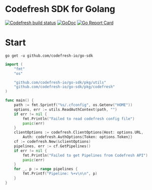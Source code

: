 # Codefresh SDK for Golang

[![Codefresh build status]( https://g.codefresh.io/api/badges/pipeline/codefresh-inc/codefresh-io%2Fgo-sdk%2Fgo-sdk?type=cf-1)]( https://g.codefresh.io/public/accounts/codefresh-inc/pipelines/codefresh-io/go-sdk/go-sdk) 
[![GoDoc](https://godoc.org/github.com/codefresh-io/go-sdk?status.svg)](https://godoc.org/github.com/codefresh-io/go-sdk)
[![Go Report Card](https://goreportcard.com/badge/github.com/codefresh-io/go-sdk)](https://goreportcard.com/report/github.com/codefresh-io/go-sdk)

# Start

`go get -u github.com/codefresh-io/go-sdk`

```go
import (
    "fmt"
    "os"

    "github.com/codefresh-io/go-sdk/pkg/utils"
    "github.com/codefresh-io/go-sdk/pkg/codefresh"
)

func main() {
    path := fmt.Sprintf("%s/.cfconfig", os.Getenv("HOME"))
    options, err := utils.ReadAuthContext(path, "")
    if err != nil {
        fmt.Println("Failed to read codefresh config file")
        panic(err)
    }
    clientOptions := codefresh.ClientOptions{Host: options.URL,
        Auth: codefresh.AuthOptions{Token: options.Token}}
    cf := codefresh.New(&clientOptions)
    pipelines, err := cf.GetPipelines()
    if err != nil {
        fmt.Println("Failed to get Pipelines from Codefresh API")
        panic(err)
    }
    for _, p := range pipelines {
        fmt.Printf("Pipeline: %+v\n\n", p)
    }
}


```
